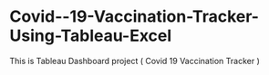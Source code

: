 # Covid--19-Vaccination-Tracker-Using-Tableau-Excel
This is Tableau Dashboard project ( Covid 19 Vaccination Tracker ) 
